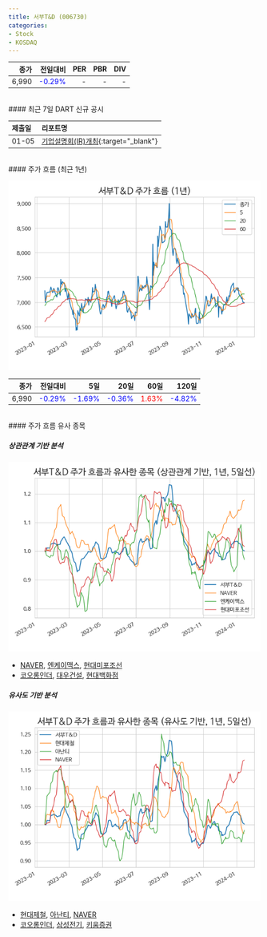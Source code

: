 ```yaml
---
title: 서부T&D (006730)
categories:
- Stock
- KOSDAQ
---
```


|종가|전일대비|PER|PBR|DIV|
|---:|-------:|--:|--:|--:|
|6,990|<span style="color: blue">-0.29%</span>|-|-|-|

<!-- more -->

<br>
#### 최근 7일 DART 신규 공시


|제출일|리포트명|
|:-----|:-------|
|01-05|[기업설명회(IR)개최](https://dart.fss.or.kr/dsaf001/main.do?rcpNo=20240105900115){:target="_blank"}|

<br>
#### 주가 흐름 (최근 1년)

![006730](/assets/images/stock/006730.png)

|종가|전일대비|5일|20일|60일|120일|
|---:|-------:|--:|---:|---:|----:|
|6,990|<span style="color: blue">-0.29%</span>|<span style="color: blue">-1.69%</span>|<span style="color: blue">-0.36%</span>|<span style="color: red">1.63%</span>|<span style="color: blue">-4.82%</span>|

<br>
#### 주가 흐름 유사 종목

##### 상관관계 기반 분석

![006730](/assets/images/stock/006730_corr.png)
- [NAVER](/035420/), [엔케이맥스](/182400/), [현대미포조선](/010620/)
- [코오롱인더](/120110/), [대우건설](/047040/), [현대백화점](/069960/)

##### 유사도 기반 분석

![006730](/assets/images/stock/006730_sim.png)
- [현대제철](/004020/), [아난티](/025980/), [NAVER](/035420/)
- [코오롱인더](/120110/), [삼성전기](/009150/), [키움증권](/039490/)